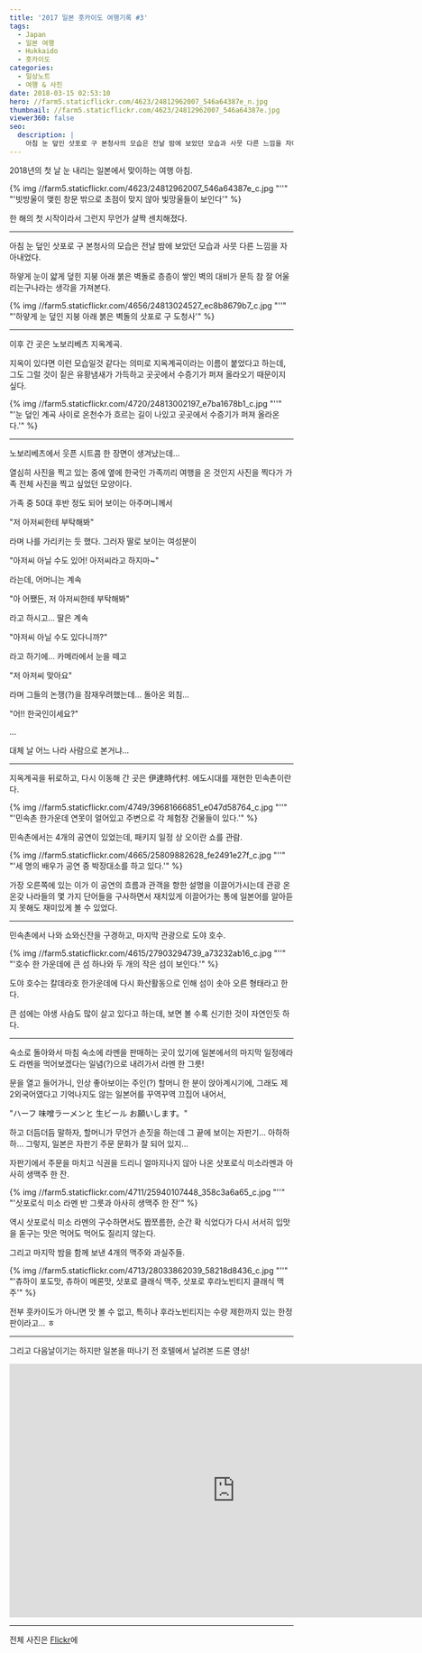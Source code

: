 ```yaml
---
title: '2017 일본 훗카이도 여행기록 ​#3'
tags:
  - Japan
  - 일본 여행
  - Hukkaido
  - 훗카이도
categories:
  - 일상노트
  - 여행 & 사진
date: 2018-03-15 02:53:10
hero: //farm5.staticflickr.com/4623/24812962007_546a64387e_n.jpg
thumbnail: //farm5.staticflickr.com/4623/24812962007_546a64387e.jpg
viewer360: false
seo:
  description: |
    아침 눈 덮인 삿포로 구 본청사의 모습은 전날 밤에 보았던 모습과 사뭇 다른 느낌을 자아내었다.
---
```



2018년의 첫 날 눈 내리는 일본에서 맞이하는 여행 아침.

<p>
  {% img //farm5.staticflickr.com/4623/24812962007_546a64387e_c.jpg "''" "'빗방울이 맺힌 창문 밖으로 초점이 맞지 않아 빛망울들이 보인다'" %}
</p>

한 해의 첫 시작이라서 그런지 무언가 살짝 센치해졌다.

***

아침 눈 덮인 삿포로 구 본청사의 모습은 전날 밤에 보았던 모습과 사뭇 다른 느낌을 자아내었다.

하얗게 눈이 얇게 덮힌 지붕 아래 붉은 벽돌로 층층이 쌓인 벽의 대비가 문득 참 잘 어울리는구나라는 생각을 가져본다.

<p>
  {% img //farm5.staticflickr.com/4656/24813024527_ec8b8679b7_c.jpg "''" "'하얗게 눈 덮인 지붕 아래 붉은 벽돌의 삿포로 구 도청사'" %}
</p>

***

이후 간 곳은 노보리베츠 지옥계곡.

지옥이 있다면 이런 모습일것 같다는 의미로 지옥계곡이라는 이름이 붙었다고 하는데, 그도 그럴 것이 짙은 유황냄새가 가득하고
곳곳에서 수증기가 퍼져 올라오기 때문이지 싶다.

<p>
  {% img //farm5.staticflickr.com/4720/24813002197_e7ba1678b1_c.jpg "''" "'눈 덮인 계곡 사이로 온천수가 흐르는 길이 나있고 곳곳에서 수증기가 퍼져 올라온다.'" %}
</p>

***

노보리베츠에서 웃픈 시트콤 한 장면이 생겨났는데...

열심히 사진을 찍고 있는 중에 옆에 한국인 가족끼리 여행을 온 것인지 사진을 찍다가 가족 전체 사진을 찍고 싶었던 모양이다.

가족 중 50대 후반 정도 되어 보이는 아주머니께서

&quot;저 아저씨한테 부탁해봐&quot;

라며 나를 가리키는 듯 했다. 그러자 딸로 보이는 여성분이

&quot;아저씨 아닐 수도 있어! 아저씨라고 하지마~&quot;

라는데, 어머니는 계속

&quot;아 어쨌든, 저 아저씨한테 부탁해봐&quot;

라고 하시고... 딸은 계속

&quot;아저씨 아닐 수도 있다니까?&quot;

라고 하기에... 카메라에서 눈을 떼고

&quot;저 아저씨 맞아요&quot;

라며 그들의 논쟁(?)을 잠재우려했는데... 돌아온 외침...

&quot;어!! 한국인이세요?&quot;

...

대체 날 어느 나라 사람으로 본거냐...

***

지옥계곡을 뒤로하고, 다시 이동해 간 곳은 伊達時代村. 에도시대를 재현한 민속촌이란다.

<p>
  {% img //farm5.staticflickr.com/4749/39681666851_e047d58764_c.jpg "''" "'민속촌 한가운데 연못이 얼어있고 주변으로 각 체험장 건물들이 있다.'" %}
</p>

민속촌에서는 4개의 공연이 있었는데, 패키지 일정 상 오이란 쇼를 관람.

<p>
  {% img //farm5.staticflickr.com/4665/25809882628_fe2491e27f_c.jpg "''" "'세 명의 배우가 공연 중 박장대소를 하고 있다.'" %}
</p>

가장 오른쪽에 있는 이가 이 공연의 흐름과 관객을 향한 설명을 이끌어가시는데 관광 온 온갖 나라들의 몇 가지 단어들을 구사하면서
재치있게 이끌어가는 통에 일본어를 알아듣지 못해도 재미있게 볼 수 있었다.

***

민속촌에서 나와 쇼와신잔을 구경하고, 마지막 관광으로 도야 호수.

<p>
  {% img //farm5.staticflickr.com/4615/27903294739_a73232ab16_c.jpg "''" "'호수 한 가운데에 큰 섬 하나와 두 개의 작은 섬이 보인다.'" %}
</p>

도야 호수는 칼데라호 한가운데에 다시 화산활동으로 인해 섬이 솟아 오른 형태라고 한다.

큰 섬에는 야생 사슴도 많이 살고 있다고 하는데, 보면 볼 수록 신기한 것이 자연인듯 하다.

***

숙소로 돌아와서 마침 숙소에 라멘을 판매하는 곳이 있기에 일본에서의 마지막 일정에라도 라멘을 먹어보겠다는 일념(?)으로
내려가서 라멘 한 그릇!

문을 열고 들어가니, 인상 좋아보이는 주인(?) 할머니 한 분이 앉아계시기에, 그래도 제 2외국어였다고 기억나지도 않는 일본어를 꾸역꾸역
끄집어 내어서,

&quot;ハーフ 味噌ラーメンと 生ビール お願いします。&quot;

하고 더듬더듬 말하자, 할머니가 무언가 손짓을 하는데 그 끝에 보이는 자판기... 아하하하... 그렇지, 일본은 자판기 주문 문화가 잘
되어 있지...

자판기에서 주문을 마치고 식권을 드리니 얼마지나지 않아 나온 삿포로식 미소라멘과 아사히 생맥주 한 잔.

<p>
  {% img //farm5.staticflickr.com/4711/25940107448_358c3a6a65_c.jpg "''" "'삿포로식 미소 라멘 반 그릇과 아사히 생맥주 한 잔'" %}
</p>

역시 삿포로식 미소 라멘의 구수하면서도 짭쪼름한, 순간 확 식었다가 다시 서서히 입맛을 돋구는 맛은 먹어도 먹어도 질리지 않는다.

그리고 마지막 밤을 함께 보낸 4개의 맥주와 과실주들.

<p>
  {% img //farm5.staticflickr.com/4713/28033862039_58218d8436_c.jpg "''" "'츄하이 포도맛, 츄하이 메론맛, 삿포로 클래식 맥주, 삿포로 후라노빈티지 클래식 맥주'" %}
</p>

전부 훗카이도가 아니면 맛 볼 수 없고, 특히나 후라노빈티지는 수량 제한까지 있는 한정판이라고... ㅎ

***

그리고 다음날이기는 하지만 일본을 떠나기 전 호텔에서 날려본 드론 영상!

<div aria-label="아사리 클라세 호텔 부근 드론 영상">
  <iframe width="800" height="450" src="https://www.youtube.com/embed/EQDCuyDn3to" frameborder="0" allow="encrypted-media" allowfullscreen></iframe>
</div>


***

전체 사진은 [Flickr](https://www.flickr.com/photos/mulder21c/albums/72157691451696004)에